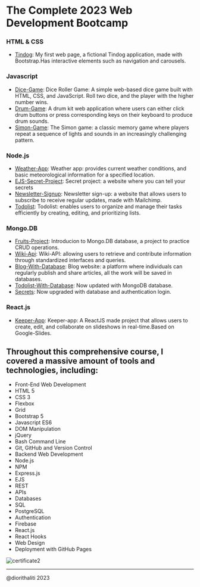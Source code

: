 

# The Complete 2023 Web Development Bootcamp

### HTML & CSS
- [Tindog](01.Tindog): My first web page, a fictional Tindog application, made with Bootstrap.Has interactive elements such as navigation and carousels.
### Javascript
- [Dice-Game](02.Dice-game): Dice Roller Game: A simple web-based dice game built with HTML, CSS, and JavaScript. Roll two dice, and the player with the higher number wins.
- [Drum-Game](03.Drum-game): A drum kit web application where users can either click drum buttons or press corresponding keys on their keyboard to produce drum sounds. 
- [Simon-Game](04.Simon-game): The Simon game: a classic memory game where players repeat a sequence of lights and sounds in an increasingly challenging pattern.
### Node.js
- [Weather-App](05.Weather-app): Weather app: provides current weather conditions, and basic meteorological information for a specified location.
- [EJS-Secret-Project](06.EJS-secret-project): Secret project: a website where you can tell your secrets
- [Newsletter-Signup](07.Newsletter-signup): Newsletter sign-up: a website that allows users to subscribe to receive regular updates, made with Mailchimp.
- [Todolist](08.Todolist): Todolist: enables users to organize and manage their tasks efficiently by creating, editing, and prioritizing lists.
### Mongo.DB
- [Fruits-Project](09.Fruits-project): Introducion to Mongo.DB database, a project to practice CRUD operations.
- [Wiki-Api](10.Wiki-API): Wiki-API: allowing users to retrieve and contribute information through standardized interfaces and queries.
- [Blog-With-Database](11.Blog-with-database): Blog website: a platform where individuals can regularly publish and share articles, all the work will be saved in databases.
- [Todolist-With-Database](12.Todolist-with-database): Now updated with MongoDB database.
- [Secrets](13.Secrets-main): Now upgraded with database and authentication login.
 ### React.js
- [Keeper-App](14.Keeper-App): Keeper-app: A ReactJS made project that allows users to create, edit, and collaborate on slideshows in real-time.Based on Google-Slides.

## Throughout this comprehensive course, I covered a massive amount of tools and technologies, including:

- Front-End Web Development
- HTML 5
- CSS 3
- Flexbox
- Grid
- Bootstrap 5
- Javascript ES6
- DOM Manipulation
- jQuery
- Bash Command Line
- Git, GitHub and Version Control
- Backend Web Development
- Node.js
- NPM
- Express.js
- EJS
- REST
- APIs
- Databases
- SQL
- PostgreSQL
- Authentication
- Firebase
- React.js
- React Hooks
- Web Design
- Deployment with GitHub Pages




![certificate2](https://github.com/diorithaliti/Web-Development-Bootcamp/assets/74361197/a838407e-0896-45a2-a83c-c12373c90dd6)




---

 @diorithaliti 2023
